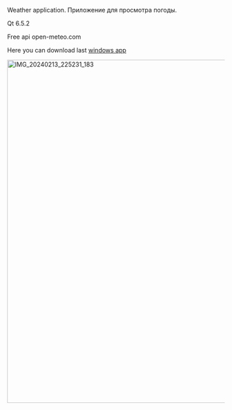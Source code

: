 Weather application.
Приложение для просмотра погоды. 

Qt 6.5.2

Free api open-meteo.com

Here you can download last [windows app](https://github.com/webboy96/weatherTwo/blob/af5dc7104d06999c6e62abf9e779cd9d253683e3/delpoy.7z)


<img width="794" alt="IMG_20240213_225231_183" src="https://github.com/webboy96/weatherTwo/assets/20285403/725761a3-74eb-4b1d-965e-676d8043dab8">
